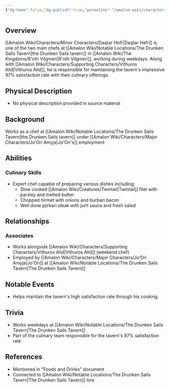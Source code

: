 ```yaml
---
{"dg-home":false,"dg-publish":true,"permalink":"/amalon-wiki/characters/minor-characters/daqtar-hefr/","dgPassFrontmatter":true,"noteIcon":""}
---
```


## Overview
[[Amalon Wiki/Characters/Minor Characters/Daqtar Hefr\|Daqtar Hefr]] is one of the two main chefs at [[Amalon Wiki/Notable Locations/The Drunken Sails Tavern\|the Drunken Sails tavern]] in [[Amalon Wiki/The Kingdoms/R'oth Vilgmeri\|R'oth Vilgmeri]], working during weekdays. Along with [[Amalon Wiki/Characters/Supporting Characters/Vithuros Alid\|Vithuros Alid]], he is responsible for maintaining the tavern's impressive 97% satisfaction rate with their culinary offerings.

## Physical Description
- No physical description provided in source material

## Background
Works as a chef at [[Amalon Wiki/Notable Locations/The Drunken Sails Tavern\|the Drunken Sails tavern]] under [[Amalon Wiki/Characters/Major Characters/Jo'Ori Amyja\|Jo'Ori's]] employment

## Abilities
### Culinary Skills
- Expert chef capable of preparing various dishes including:
  - Slow cooked [[Amalon Wiki/Creatures/Twintail\|Twintail]] filet with parsley and melted butter
  - Chopped hirmet with onions and burbari bacon
  - Well done pjirkari steak with jurh sauce and fresh salad

## Relationships
### Associates
- Works alongside [[Amalon Wiki/Characters/Supporting Characters/Vithuros Alid\|Vithuros Alid]] (weekend chef)
- Employed by [[Amalon Wiki/Characters/Major Characters/Jo'Ori Amyja\|Jo'Ori]] at [[Amalon Wiki/Notable Locations/The Drunken Sails Tavern\|The Drunken Sails Tavern]]

## Notable Events
- Helps maintain the tavern's high satisfaction rate through his cooking

## Trivia
- Works weekdays at [[Amalon Wiki/Notable Locations/The Drunken Sails Tavern\|The Drunken Sails Tavern]]
- Part of the culinary team responsible for the tavern's 97% satisfaction rate

## References
- Mentioned in "Foods and Drinks" document
- Connected to [[Amalon Wiki/Notable Locations/The Drunken Sails Tavern\|The Drunken Sails Tavern]] lore